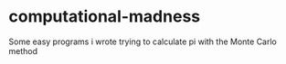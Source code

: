 # computational-madness
Some easy programs i wrote trying to calculate pi with the Monte Carlo method
